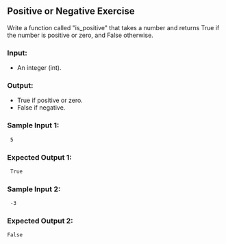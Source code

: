 ## Positive or Negative Exercise

Write a function called "is_positive" that takes a number and returns True if the number is positive or zero, and False otherwise.

### Input:

- An integer (int).

### Output:

- True if positive or zero.
- False if negative.

### Sample Input 1:
```bash
 5
```

### Expected Output 1:
```bash
 True
```

### Sample Input 2:
```sh
 -3
```

### Expected Output 2:
```sh
False
```